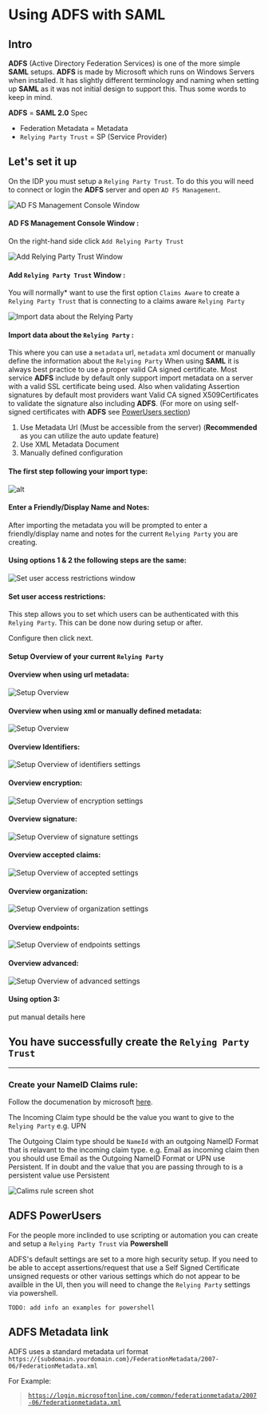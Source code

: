# Using ADFS with SAML

## Intro
**ADFS** (Active Directory Federation Services) is one of the more simple **SAML** setups.
**ADFS** is made by Microsoft which runs on Windows Servers when installed.
It has slightly different terminology and naming when setting up **SAML** as it was not initial design to support this.
Thus some words to keep in mind.

**ADFS** = **SAML 2.0** Spec
- Federation Metadata = Metadata
- `Relying Party Trust` = SP (Service Provider)


## Let's set it up

On the IDP you must setup a `Relying Party Trust`.
To do this you will need to connect or login the **ADFS** server and open `AD FS Management`.

![AD FS Management Console Window](/images/ADFS/ADFS_management_console.jpg)
#### AD FS Management Console Window :

On the right-hand side click `Add Relying Party Trust`

![Add Relying Party Trust Window](/images/ADFS/ADFS_create_rpt_1.jpg)
#### Add `Relying Party Trust` Window :
You will normally* want to use the first option `Claims Aware` to create a `Relying Party Trust` that is connecting to a claims aware `Relying Party`


![Import data about the `Relying Party`](/images/ADFS/ADFS_create_rpt_claims_aware_2.jpg)
#### Import data about the `Relying Party` :

This where you can use a `metadata` url, `metadata` xml document or manually define the information about the `Relying Party`
When using **SAML** it is always best practice to use a proper valid CA signed certificate.
Most service **ADFS** include by default only support import metadata on a server with a valid SSL certificate being used.
Also when validating Assertion signatures by default most providers want Valid CA signed X509Certificates to validate the signature also including **ADFS**.
(For more on using self-signed certificates with **ADFS** see [PowerUsers section](#adfs-power-users))

1. Use Metadata Url (Must be accessible from the server) (**Recommended** as you can utilize the auto update feature)
2. Use XML Metadata Document
3. Manually defined configuration

#### The first step following your import type:
![alt](/images/ADFS/ADFS_create_rpt_claims_aware_3_set_display_name.jpg)
#### Enter a Friendly/Display Name and Notes:
After importing the metadata you will be prompted to enter a
friendly/display name and notes for the current `Relying Party` you are creating.


#### Using options 1 & 2 the following steps are the same:

![Set user access restrictions window](/images/ADFS/ADFS_create_rpt_claims_aware_4_user_access_restriction.jpg)

#### Set user access restrictions:

This step allows you to set which users can be authenticated with this `Relying Party`.
This can be done now during setup or after.

Configure then click next.

#### Setup Overview of your current `Relying Party`
#### Overview when using url metadata:
![Setup Overview](/images/ADFS/ADFS_create_rpt_claims_aware_5_url_overview.jpg)

#### Overview when using xml or manually defined metadata:
![Setup Overview](/images/ADFS/ADFS_create_rpt_claims_aware_5_xml_overview.jpg)


#### Overview Identifiers:
![Setup Overview of identifiers settings](/images/ADFS/ADFS_create_rpt_claims_aware_6_overview_identifiers.jpg)

#### Overview encryption:
![Setup Overview of encryption settings](/images/ADFS/ADFS_create_rpt_claims_aware_7_overview_encryption.jpg)

#### Overview signature:
![Setup Overview of signature settings](/images/ADFS/ADFS_create_rpt_claims_aware_8_overview_signature.jpg)

#### Overview accepted claims:
![Setup Overview of accepted settings](/images/ADFS/ADFS_create_rpt_claims_aware_9_overview_accepted_claims.jpg)

#### Overview organization:
![Setup Overview of organization settings](/images/ADFS/ADFS_create_rpt_claims_aware_10_overview_organization.jpg)

#### Overview endpoints:
![Setup Overview of endpoints settings](/images/ADFS/ADFS_create_rpt_claims_aware_11_overview_endpoints.jpg)

#### Overview advanced:
![Setup Overview of advanced settings](/images/ADFS/ADFS_create_rpt_claims_aware_12_overview_advanced_sig_alg.jpg)


#### Using option 3:

put manual details here

## You have successfully create the `Relying Party Trust`
---

### Create your **NameID** Claims rule:

Follow the documenation by microsoft [here](https://docs.microsoft.com/en-us/windows-server/identity/ad-fs/operations/create-a-rule-to-transform-an-incoming-claim).

The Incoming Claim type should be the value you want to give to the `Relying Party` e.g. UPN

The Outgoing Claim type should be `NameId` with an outgoing NameID Format that is relavant to the incoming claim type.
e.g. Email as incoming claim then you should use Email as the Outgoing NameID Format
or UPN use Persistent. If in doubt and the value that you are passing through to is a persistent value use Persistent

![Calims rule screen shot](./images/ADFS/claims_rule_nameid.jpg)



## <a name="adfs-power-users"></a> **ADFS** PowerUsers
For the people more inclinded to use scripting or automation you can create and setup a `Relying Party Trust` via **Powershell**

ADFS's default settings are set to a more high security setup. If you need to be able to accept assertions/request that use a Self Signed Certificate unsigned requests or other various settings which do not appear to be availble in the UI, then you will need to change the `Relying Party` settings via powershell.

`TODO: add info an examples for powershell`



## ADFS Metadata link
ADFS uses a standard metadata url format `https://{subdomain.yourdomain.com}/FederationMetadata/2007-06/FederationMetadata.xml`

For Example:
>[```https://login.microsoftonline.com/common/federationmetadata/2007-06/federationmetadata.xml```](https://login.microsoftonline.com/common/federationmetadata/2007-06/federationmetadata.xml)


